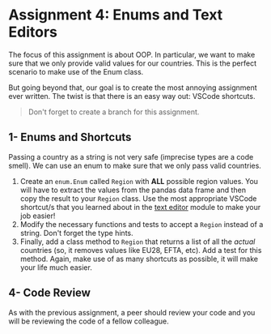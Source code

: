 # Assignment 4: Enums and Text Editors

The focus of this assignment is about OOP. In particular, we want to make sure that we only provide valid values for our countries. This is the perfect scenario to make use of the Enum class.

But going beyond that, our goal is to create the most annoying assignment ever written. The twist is that there is an easy way out: VSCode shortcuts.

> Don't forget to create a branch for this assignment.

## 1- Enums and Shortcuts

Passing a country as a string is not very safe (imprecise types are a code smell). We can use an enum to make sure that we only pass valid countries.

1. Create an `enum.Enum` called `Region` with **ALL** possible region values. You will have to extract the values from the pandas data frame and then copy the result to your `Region` class. Use the most appropriate VSCode shortcut/s that you learned about in the [text editor](../../07_text_editors/README.md) module to make your job easier!
2. Modify the necessary functions and tests to accept a `Region` instead of a string. Don't forget the type hints.
3. Finally, add a class method to `Region` that returns a list of all the _actual_ countries (so, it removes values like EU28, EFTA, etc). Add a test for this method. Again, make use of as many shortcuts as possible, it will make your life much easier.

## 4- Code Review

As with the previous assignment, a peer should review your code and you will be reviewing the code of a fellow colleague.
